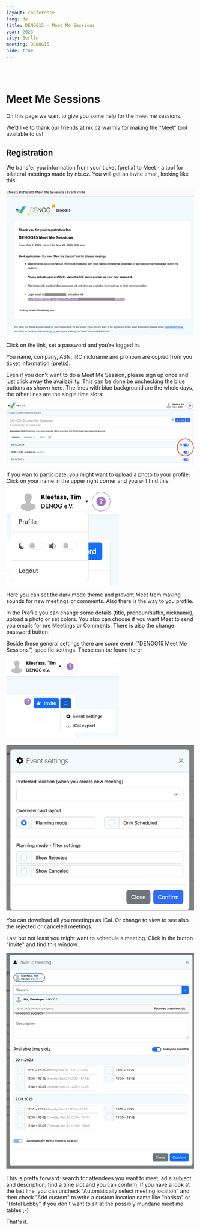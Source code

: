 ```yaml
---
layout: conference
lang: de
title: DENOG15 - Meet Me Sessions
year: 2023
city: Berlin
meeting: DENOG15
hide: true
---
```


<br>
<br>

# Meet Me Sessions

On this page we want to give you some help for the meet me sessions. 

We’d like to thank our friends at <a href="https://nix.cz">nix.cz</a> warmly for making the <a href="https://nix.cz/en/meet">“Meet”</a> tool available to us!


## Registration 

We transfer you information from your ticket (pretix) to Meet - a tool for bilateral meetings made by nix.cz. You will get an invite email, looking like this: 

<img width="500px" src="/images/meetings/denog15/meet-invite.png" />

Click on the link, set a password and you're logged in. 

You name, company, ASN, IRC nickname and pronoun are copied from you ticket information (pretix). 

Even if you don't want to do a Meet Me Session, please sign up once and just click away the availability. This can be done be unchecking the blue buttons as shown here. The lines with blue background are the whole days, the other lines are the single time slots: 

<img width="500px" src="/images/meetings/denog15/meet-availability.png" />

If you wan to participate, you might want to upload a photo to your profile. Click on your name in the upper right corner and you will find this: 

<img width="300px" src="/images/meetings/denog15/meet-settings.png" />

Here you can set the dark mode theme and prevent Meet from making sounds for new meetings or comments. Also there is the way to you profile. 

In the Profile you can change some details (title, pronoun/suffix, nickname), upload a photo or set colors. You also can choose if you want Meet to send you emails for nre Meetings or Comments. There is also the change password button. 

Beside these general settings there are some event ("DENOG15 Meet Me Sessions") specific settings. These can be found here: 

<img width="300px" src="/images/meetings/denog15/meet-event-settings.png" /><br /><br />
<img width="500px" src="/images/meetings/denog15/meet-event-settings2.png" />

You can download all you meetings as iCal. Or change to view to see also the rejected or canceled meetings. 

Last but not least you might want to schedule a meeting. Click in the button "Invite" and find this window: 

<img width="500px" src="/images/meetings/denog15/meet-meeting-invite.png" />

This is pretty forward: search for attendees you want to meet, ad a subject and description, find a time slot and you can confirm. 
If you have a look at the last line, you can uncheck "Automatically select meeting location" and then check "Add custom" to write a custom location name like "barista" or "Hotel Lobby" if you don't want to sit at the possibly mundane meet me tables ;-) 

That's it. 

